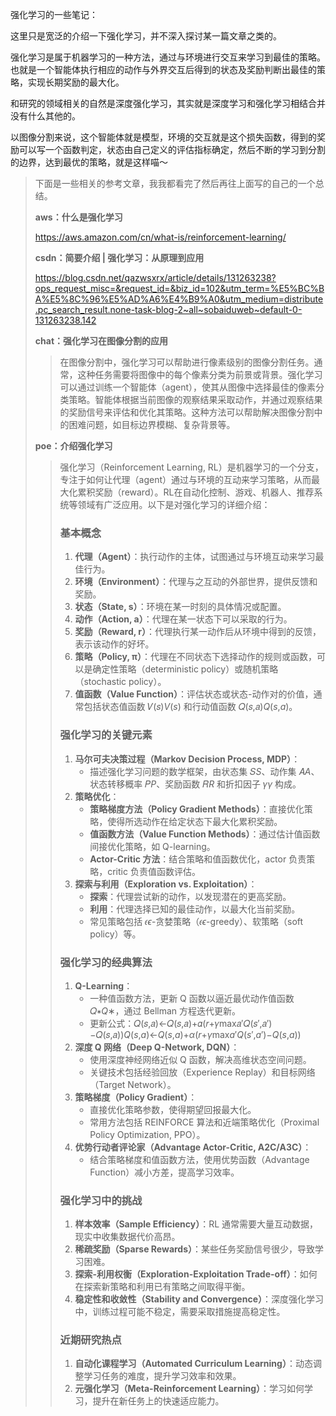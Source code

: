 强化学习的一些笔记：

这里只是宽泛的介绍一下强化学习，并不深入探讨某一篇文章之类的。

强化学习是属于机器学习的一种方法，通过与环境进行交互来学习到最佳的策略。也就是一个智能体执行相应的动作与外界交互后得到的状态及奖励判断出最佳的策略，实现长期奖励的最大化。

和研究的领域相关的自然是深度强化学习，其实就是深度学习和强化学习相结合并没有什么其他的。

以图像分割来说，这个智能体就是模型，环境的交互就是这个损失函数，得到的奖励可以写一个函数判定，状态由自己定义的评估指标确定，然后不断的学习到分割的边界，达到最优的策略，就是这样喵～ 

> 下面是一些相关的参考文章，我我都看完了然后再往上面写的自己的一个总结。
>
> 
>
> **aws：什么是强化学习**
>
> https://aws.amazon.com/cn/what-is/reinforcement-learning/
>
> **csdn：简要介绍 | 强化学习：从原理到应用**
>
> https://blog.csdn.net/qazwsxrx/article/details/131263238?ops_request_misc=&request_id=&biz_id=102&utm_term=%E5%BC%BA%E5%8C%96%E5%AD%A6%E4%B9%A0&utm_medium=distribute.pc_search_result.none-task-blog-2~all~sobaiduweb~default-0-131263238.142
>
> **chat：强化学习在图像分割的应用**
>
> >  在图像分割中，强化学习可以帮助进行像素级别的图像分割任务。通常，这种任务需要将图像中的每个像素分类为前景或背景。强化学习可以通过训练一个智能体（agent），使其从图像中选择最佳的像素分类策略。智能体根据当前图像的观察结果采取动作，并通过观察结果的奖励信号来评估和优化其策略。这种方法可以帮助解决图像分割中的困难问题，如目标边界模糊、复杂背景等。
>
> **poe：介绍强化学习**
>
> > 强化学习（Reinforcement Learning, RL）是机器学习的一个分支，专注于如何让代理（agent）通过与环境的互动来学习策略，从而最大化累积奖励（reward）。RL在自动化控制、游戏、机器人、推荐系统等领域有广泛应用。以下是对强化学习的详细介绍：
> >
> > ### 基本概念
> >
> > 1. **代理（Agent）**：执行动作的主体，试图通过与环境互动来学习最佳行为。
> > 2. **环境（Environment）**：代理与之互动的外部世界，提供反馈和奖励。
> > 3. **状态（State, s）**：环境在某一时刻的具体情况或配置。
> > 4. **动作（Action, a）**：代理在某一状态下可以采取的行为。
> > 5. **奖励（Reward, r）**：代理执行某一动作后从环境中得到的反馈，表示该动作的好坏。
> > 6. **策略（Policy, π）**：代理在不同状态下选择动作的规则或函数，可以是确定性策略（deterministic policy）或随机策略（stochastic policy）。
> > 7. **值函数（Value Function）**：评估状态或状态-动作对的价值，通常包括状态值函数 𝑉(𝑠)*V*(*s*) 和行动值函数 𝑄(𝑠,𝑎)*Q*(*s*,*a*)。
> >
> > ### 强化学习的关键元素
> >
> > 1. **马尔可夫决策过程（Markov Decision Process, MDP）**：
> >    - 描述强化学习问题的数学框架，由状态集 𝑆*S*、动作集 𝐴*A*、状态转移概率 𝑃*P*、奖励函数 𝑅*R* 和折扣因子 𝛾*γ* 构成。
> > 2. **策略优化**：
> >    - **策略梯度方法（Policy Gradient Methods）**：直接优化策略，使得所选动作在给定状态下最大化累积奖励。
> >    - **值函数方法（Value Function Methods）**：通过估计值函数间接优化策略，如 Q-learning。
> >    - **Actor-Critic 方法**：结合策略和值函数优化，actor 负责策略，critic 负责值函数评估。
> > 3. **探索与利用（Exploration vs. Exploitation）**：
> >    - **探索**：代理尝试新的动作，以发现潜在的更高奖励。
> >    - **利用**：代理选择已知的最佳动作，以最大化当前奖励。
> >    - 常见策略包括 𝜖*ϵ*-贪婪策略（𝜖*ϵ*-greedy）、软策略（soft policy）等。
> >
> > ### 强化学习的经典算法
> >
> > 1. **Q-Learning**：
> >    - 一种值函数方法，更新 Q 函数以逼近最优动作值函数 𝑄∗*Q*∗，通过 Bellman 方程迭代更新。
> >    - 更新公式：𝑄(𝑠,𝑎)←𝑄(𝑠,𝑎)+𝛼(𝑟+𝛾max⁡𝑎′𝑄(𝑠′,𝑎′)−𝑄(𝑠,𝑎))*Q*(*s*,*a*)←*Q*(*s*,*a*)+*α*(*r*+*γ*max*a*′*Q*(*s*′,*a*′)−*Q*(*s*,*a*))
> > 2. **深度 Q 网络（Deep Q-Network, DQN）**：
> >    - 使用深度神经网络近似 Q 函数，解决高维状态空间问题。
> >    - 关键技术包括经验回放（Experience Replay）和目标网络（Target Network）。
> > 3. **策略梯度（Policy Gradient）**：
> >    - 直接优化策略参数，使得期望回报最大化。
> >    - 常用方法包括 REINFORCE 算法和近端策略优化（Proximal Policy Optimization, PPO）。
> > 4. **优势行动者评论家（Advantage Actor-Critic, A2C/A3C）**：
> >    - 结合策略梯度和值函数方法，使用优势函数（Advantage Function）减小方差，提高学习效率。
> >
> > ### 强化学习中的挑战
> >
> > 1. **样本效率（Sample Efficiency）**：RL 通常需要大量互动数据，现实中收集数据代价高昂。
> > 2. **稀疏奖励（Sparse Rewards）**：某些任务奖励信号很少，导致学习困难。
> > 3. **探索-利用权衡（Exploration-Exploitation Trade-off）**：如何在探索新策略和利用已有策略之间取得平衡。
> > 4. **稳定性和收敛性（Stability and Convergence）**：深度强化学习中，训练过程可能不稳定，需要采取措施提高稳定性。
> >
> > ### 近期研究热点
> >
> > 1. **自动化课程学习（Automated Curriculum Learning）**：动态调整学习任务的难度，提升学习效率和效果。
> > 2. **元强化学习（Meta-Reinforcement Learning）**：学习如何学习，提升在新任务上的快速适应能力。



